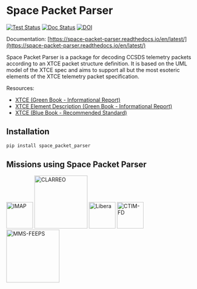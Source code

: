 # Space Packet Parser

[![Test Status](https://github.com/medley56/space_packet_parser/actions/workflows/pr_tests.yml/badge.svg)](https://github.com/medley56/space_packet_parser/actions/workflows/pr_tests.yml)
[![Doc Status](https://readthedocs.org/projects/space-packet-parser/badge/?version=latest)](https://readthedocs.org/projects/space-packet-parser/)
[![DOI](https://zenodo.org/badge/DOI/10.5281/zenodo.7735001.svg)](https://doi.org/10.5281/zenodo.7735001)

Documentation: [https://space-packet-parser.readthedocs.io/en/latest/](https://space-packet-parser.readthedocs.io/en/latest/)

Space Packet Parser is a package for decoding CCSDS telemetry packets according to an XTCE packet structure definition. 
It is based on the UML model of the XTCE spec and aims to support all but the most esoteric elements of the 
XTCE telemetry packet specification.

Resources:
- [XTCE (Green Book - Informational Report)](https://public.ccsds.org/Pubs/660x2g2.pdf)
- [XTCE Element Description (Green Book - Informational Report)](https://public.ccsds.org/Pubs/660x1g2.pdf)
- [XTCE (Blue Book - Recommended Standard)](https://public.ccsds.org/Pubs/660x0b2.pdf)

## Installation
```bash
pip install space_packet_parser
```

## Missions using Space Packet Parser

[<img src="https://imap.princeton.edu/sites/g/files/toruqf1601/files/imap-mark-hor-multicolor-dark.png" alt="IMAP" height="70"/>](https://imap.princeton.edu/)
[<img src="https://clarreo-pathfinder.larc.nasa.gov/wp-content/uploads/sites/133/2019/08/clarreo_pathfinder_mission_patch_design_v4_decal_1_24_17.png" alt="CLARREO" height="140"/>](https://clarreo-pathfinder.larc.nasa.gov/)
[<img src="https://lasp.colorado.edu/libera/files/2021/02/Libera-Logo-HiRes.png" alt="Libera" height="70"/>](https://lasp.colorado.edu/libera/)
[<img src="https://lasp.colorado.edu/ctim/files/2023/01/CTIM_LOGO_350x100_centered_transparent.png" alt="CTIM-FD" height="70"/>](https://lasp.colorado.edu/ctim/)
[<img src="https://mms.gsfc.nasa.gov/images/promotional_materials/mms_decal_rgb_4in_trabk_72dpi.png" alt="MMS-FEEPS" height="140"/>](https://lasp.colorado.edu/mms/sdc/public/)
